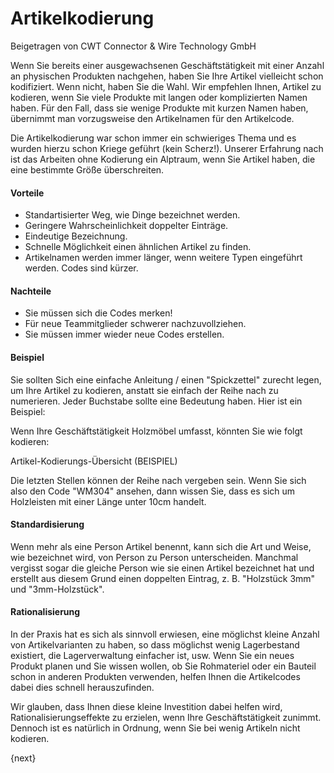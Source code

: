 # Artikelkodierung
<span class="text-muted contributed-by">Beigetragen von CWT Connector & Wire Technology GmbH</span>

Wenn Sie bereits einer ausgewachsenen Geschäftstätigkeit mit einer Anzahl an physischen Produkten nachgehen, haben Sie Ihre Artikel vielleicht schon kodifiziert. Wenn nicht, haben Sie die Wahl. Wir empfehlen Ihnen, Artikel zu kodieren, wenn Sie viele Produkte mit langen oder komplizierten Namen haben. Für den Fall, dass sie wenige Produkte mit kurzen Namen haben, übernimmt man vorzugsweise den Artikelnamen für den Artikelcode.

Die Artikelkodierung war schon immer ein schwieriges Thema und es wurden hierzu schon Kriege geführt (kein Scherz!). Unserer Erfahrung nach ist das Arbeiten ohne Kodierung ein Alptraum, wenn Sie Artikel haben, die eine bestimmte Größe überschreiten.

#### Vorteile

* Standartisierter Weg, wie Dinge bezeichnet werden.
* Geringere Wahrscheinlichkeit doppelter Einträge.
* Eindeutige Bezeichnung.
* Schnelle Möglichkeit einen ähnlichen Artikel zu finden.
* Artikelnamen werden immer länger, wenn weitere Typen eingeführt werden. Codes sind kürzer.

#### Nachteile

* Sie müssen sich die Codes merken!
* Für neue Teammitglieder schwerer nachzuvollziehen.
* Sie müssen immer wieder neue Codes erstellen.

#### Beispiel

Sie sollten Sich eine einfache Anleitung / einen "Spickzettel" zurecht legen, um Ihre Artikel zu kodieren, anstatt sie einfach der Reihe nach zu numerieren. Jeder Buchstabe sollte eine Bedeutung haben. Hier ist ein Beispiel:

Wenn Ihre Geschäftstätigkeit Holzmöbel umfasst, könnten Sie wie folgt kodieren:

Artikel-Kodierungs-Übersicht (BEISPIEL)

Die letzten Stellen können der Reihe nach vergeben sein. Wenn Sie sich also den Code "WM304" ansehen, dann wissen Sie, dass es sich um Holzleisten mit einer Länge unter 10cm handelt.

#### Standardisierung

Wenn mehr als eine Person Artikel benennt, kann sich die Art und Weise, wie bezeichnet wird, von Person zu Person unterscheiden. Manchmal vergisst sogar die gleiche Person wie sie einen Artikel bezeichnet hat und erstellt aus diesem Grund einen doppelten Eintrag, z. B. "Holzstück 3mm" und "3mm-Holzstück".

#### Rationalisierung

In der Praxis hat es sich als sinnvoll erwiesen, eine möglichst kleine Anzahl von Artikelvarianten zu haben, so dass möglichst wenig Lagerbestand existiert, die Lagerverwaltung einfacher ist, usw. Wenn Sie ein neues Produkt planen und Sie wissen wollen, ob Sie Rohmateriel oder ein Bauteil schon in anderen Produkten verwenden, helfen Ihnen die Artikelcodes dabei dies schnell herauszufinden.

Wir glauben, dass Ihnen diese kleine Investition dabei helfen wird, Rationalisierungseffekte zu erzielen, wenn Ihre Geschäftstätigkeit zunimmt. Dennoch ist es natürlich in Ordnung, wenn Sie bei wenig Artikeln nicht kodieren.

{next}
